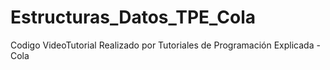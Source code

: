 # Estructuras_Datos_TPE_Cola
Codigo VideoTutorial Realizado por Tutoriales de Programación Explicada - Cola

